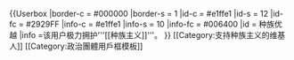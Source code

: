 {{Userbox
  |border-c = #000000
  |border-s = 1
  |id-c     = #e1ffe1
  |id-s     = 12
  |id-fc    = #2929FF
  |info-c   = #e1ffe1
  |info-s   = 10
  |info-fc  = #006400
  |id       = 种族优越
  |info     =该用户极力拥护'''[[种族主义]]'''。
}}
<includeonly>[[Category:支持种族主义的维基人]]</includeonly>
<noinclude>[[Category:政治團體用戶框模板]]</noinclude>